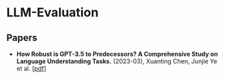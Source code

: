 # LLM-Evaluation

## Papers

- **How Robust is GPT-3.5 to Predecessors? A Comprehensive Study on Language Understanding Tasks.** (2023-03), Xuanting Chen, Junjie Ye et al. [[pdf]](https://arxiv.org/abs/2303.00293)